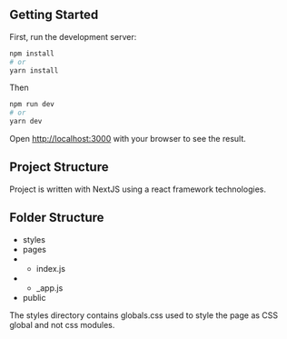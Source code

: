 ## Getting Started

First, run the development server:

```bash
npm install
# or
yarn install
```

Then

```bash
npm run dev
# or
yarn dev
```

Open [http://localhost:3000](http://localhost:3000) with your browser to see the result.

## Project Structure

Project is written with NextJS using a react framework technologies.

## Folder Structure

- styles
- pages
- - index.js
- - \_app.js
- public

The styles directory contains globals.css used to style the page as CSS global and not css modules.
